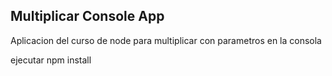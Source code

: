 ## Multiplicar Console App

Aplicacion del curso de node para multiplicar con parametros en la consola

ejecutar npm install